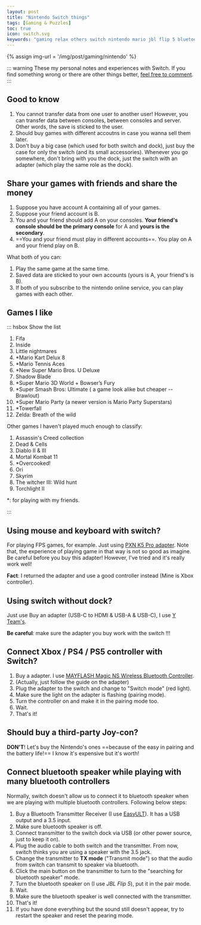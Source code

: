 ```yaml
---
layout: post
title: "Nintendo Switch things"
tags: [Gaming & Puzzles]
toc: true
icon: switch.svg
keywords: "gaming relax others switch nintendo mario jbl flip 5 bluetooth speaker connection controllers transmitter receiver joy-con xbox ps ps4 ps5"
---
```


{% assign img-url = '/img/post/gaming/nintendo' %}

::: warning
These my personal notes and experiences with Switch. If you find something wrong or there are other things better, [feel free to comment](https://github.com/dinhanhthi/dinhanhthi.com/discussions).
:::

## Good to know

1. You cannot transfer data from one user to another user! However, you can transfer data between consoles, between consoles and server. Other words, the save is sticked to the user.
2. Should buy games with different accoutns in case you wanna sell them later.
3. Don't buy a big case (which used for both switch and dock), just buy the case for only the switch (and its small accessories). Whenever you go somewhere, don't bring with you the dock, just the switch with an adapter (which play the same role as the dock).

## Share your games with friends and share the money

1. Suppose you have account A containing all of your games.
2. Suppose your friend account is B.
3. You and your friend should add A on your consoles. **Your friend's console should be the primary console** for A and **yours is the secondary**.
4. ==You and your friend must play in different accounts==. You play on A and your friend play on B.

What both of you can:

1. Play the same game at the same time.
2. Saved data are sticked to your own accounts (yours is A, your friend's is B).
3. If both of you subscribe to the nintendo online service, you can play games with each other.

## Games I like

::: hsbox Show the list

1. Fifa
2. Inside
3. Little nightmares
4. *Mario Kart Delux 8
5. *Mario Tennis Aces
6. *New Super Mario Bros. U Deluxe
7. Shadow Blade
8. *Super Mario 3D World + Bowser’s Fury
9. *Super Smash Bros: Ultimate ( a game look alike but cheaper -- Brawlout)
10. *Super Mario Party (a newer version is Mario Party Superstars)
11. *Towerfall
12. Zelda: Breath of the wild

Other games I haven't played much enough to classify:

1. Assassin's Creed collection
2. Dead & Cells
3. Diablo II & III
4. Mortal Kombat 11
5. *Overcooked!
6. Ori
7. Skyrim
8. The witcher III: Wild hunt
9. Torchlight II

*: for playing with my friends.

:::

## Using mouse and keyboard with switch?

For playing FPS games, for example. Just using [PXN K5 Pro adapter](https://www.amazon.fr/gp/product/B08P5L24HZ). Note that, the experience of playing game in that way is not so good as imagine. Be careful before you buy this adapter! However, I've tried and it's really work well!

**Fact**: I returned the adapter and use a good controller instead (Mine is Xbox controller).

## Using switch without dock?

Just use Buy an adapter (USB-C to HDMI & USB-A & USB-C), I use [Y Team's](https://www.amazon.fr/gp/product/B07DPDMFGH).

**Be careful**: make sure the adapter you buy work with the switch !!!

## Connect Xbox / PS4 / PS5 controller with Switch?

1. Buy a adapter. I use [MAYFLASH Magic NS Wireless Bluetooth Controller](https://www.amazon.fr/gp/product/B079B5KHWQ).
2. (Actually, just follow the guide on the adapter)
3. Plug the adapter to the switch and change to "Switch mode" (red light).
4. Make sure the light on the adapter is flashing (pairing mode).
5. Turn the controller on and make it in the pairing mode too.
6. Wait.
7. That's it!

## Should buy a third-party Joy-con?

**DON'T**! Let's buy the Nintendo's ones ==because of the easy in pairing and the battery life!== I know it's expensive but it's worth!

## Connect bluetooth speaker while playing with many bluetooth controllers

Normally, switch doesn't allow us to connect it to bluetooth speaker when we are playing with multiple bluetooth controllers. Following below steps:

1. Buy a Bluetooth Transmitter Receiver (I use [EasyULT](https://www.amazon.fr/gp/product/B08FRHGV5G/)). It has a USB output and a 3.5 input.
2. Make sure bluetooth speaker is off.
3. Connect transmitter to the switch dock via USB (or other power source, just to keep it on).
4. Plug the audio cable to both switch and the transmitter. From now, switch thinks you are using a speaker with the 3.5 jack.
5. Change the transmitter to **TX mode** ("Transmit mode") so that the audio from switch can transmit to speaker via bluetooth.
6. Click the main button on the transmitter to turn to the "searching for bluetooth speaker" mode.
7. Turn the bluetooth speaker on (I use *JBL Flip 5*), put it in the pair mode.
8. Wait.
9. Make sure the bluetooth speaker is well connected with the transmitter.
10. That's it!
11. If you have done everything but the sound still doesn't appear, try to restart the speaker and reset the pearing mode.